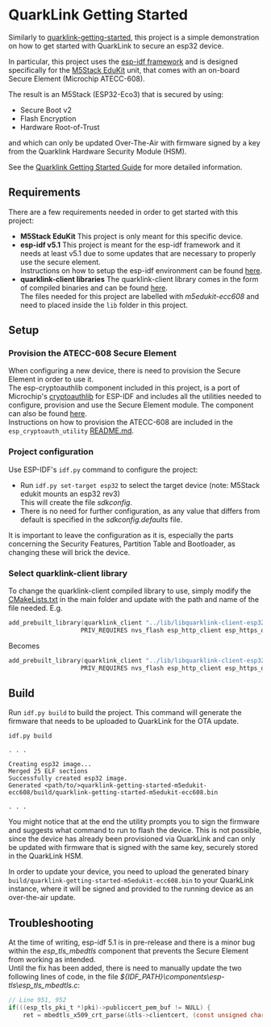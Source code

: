 # QuarkLink Getting Started

Similarly to [quarklink-getting-started](https://github.com/cryptoquantique/quarklink-getting-started), this project is a simple demonstration on how to get started with QuarkLink to secure an esp32 device.

In particular, this project uses the [esp-idf framework](https://docs.espressif.com/projects/esp-idf/en/latest/esp32/get-started/) and is designed specifically for the [M5Stack EduKit](https://shop.m5stack.com/products/m5stack-core2-esp32-iot-development-kit-for-aws-iot-edukit) unit, that comes with an on-board Secure Element (Microchip ATECC-608).

The result is an M5Stack (ESP32-Eco3) that is secured by using:
- Secure Boot v2
- Flash Encryption
- Hardware Root-of-Trust

and which can only be updated Over-The-Air with firmware signed by a key from the Quarklink Hardware Security Module (HSM).

See the [Quarklink Getting Started Guide](https://cryptoquantique.github.io/QuarklinkGettingStartedGuide.pdf) for more detailed information.

## Requirements

There are a few requirements needed in order to get started with this project:

- **M5Stack EduKit**
    This project is only meant for this specific device.
- **esp-idf v5.1**
    This project is meant for the esp-idf framework and it needs at least v5.1 due to some updates that are necessary to properly use the secure element.  
    Instructions on how to setup the esp-idf environment can be found [here](https://docs.espressif.com/projects/esp-idf/en/latest/esp32/get-started/index.html).
- **quarklink-client libraries**
    The quarklink-client library comes in the form of compiled binaries and can be found [here](https://github.com/cryptoquantique/quarklink-binaries/tree/main/quarklink-getting-started).  
    The files needed for this project are labelled with *m5edukit-ecc608* and need to placed inside the `lib` folder in this project.

## Setup

### Provision the ATECC-608 Secure Element
When configuring a new device, there is need to provision the Secure Element in order to use it.  
The esp-cryptoauthlib component included in this project, is a port of Microchip's [cryptoauthlib](https://github.com/MicrochipTech/cryptoauthlib) for ESP-IDF and includes all the utilities needed to configure, provision and use the Secure Element module. The component can also be found [here](https://github.com/espressif/esp-cryptoauthlib).  
Instructions on how to provision the ATECC-608 are included in the `esp_cryptoauth_utility` [README.md](./components/esp-cryptoauthlib/esp_cryptoauth_utility/README.md).  

### Project configuration
Use ESP-IDF's `idf.py` command to configure the project:
- Run `idf.py set-target esp32` to select the target device (note: M5Stack edukit mounts an esp32 rev3)  
    This will create the file *sdkconfig*.
- There is no need for further configuration, as any value that differs from default is specified in the *sdkconfig.defaults* file.

It is important to leave the configuration as it is, especially the parts concerning the Security Features, Partition Table and Bootloader, as changing these will brick the device.

### Select quarklink-client library
To change the quarklink-client compiled library to use, simply modify the [CMakeLists.txt](./main/CMakeLists.txt) in the main folder and update with the path and name of the file needed.
E.g.
```c
add_prebuilt_library(quarklink_client "../lib/libquarklink-client-esp32-m5edukit-ecc608-v1.2.2.a"
                    PRIV_REQUIRES nvs_flash esp_http_client esp_https_ota app_update mbedtls esp-cryptoauthlib)
```
Becomes
```c
add_prebuilt_library(quarklink_client "../lib/libquarklink-client-esp32-m5edukit-ecc608-v1.2.2-debug.a"
                    PRIV_REQUIRES nvs_flash esp_http_client esp_https_ota app_update mbedtls esp-cryptoauthlib)
```


## Build
Run `idf.py build` to build the project. 
This command will generate the firmware that needs to be uploaded to QuarkLink for the OTA update.
```
idf.py build

. . .

Creating esp32 image...
Merged 25 ELF sections
Successfully created esp32 image.
Generated <path/to/>quarklink-getting-started-m5edukit-ecc608/build/quarklink-getting-started-m5edukit-ecc608.bin

. . .

```

You might notice that at the end the utility prompts you to sign the firmware and suggests what command to run to flash the device. This is not possible, since the device has already been provisioned via QuarkLink and can only be updated with firmware that is signed with the same key, securely stored in the QuarkLink HSM.

In order to update your device, you need to upload the generated binary `build/quarklink-getting-started-m5edukit-ecc608.bin` to your QuarkLink instance, where it will be signed and provided to the running device as an over-the-air update.

## Troubleshooting
At the time of writing, esp-idf 5.1 is in pre-release and there is a minor bug within the *esp_tls_mbedtls* component that prevents the Secure Element from working as intended.  
Until the fix has been added, there is need to manually update the two following lines of code, in the file *${IDF_PATH}\components\esp-tls\esp_tls_mbedtls.c*:
```c
// Line 951, 952
if(((esp_tls_pki_t *)pki)->publiccert_pem_buf != NULL) {
    ret = mbedtls_x509_crt_parse(&tls->clientcert, (const unsigned char*)(((esp_tls_pki_t *) pki)->publiccert_pem_buf), ((esp_tls_pki_t *)pki)->publiccert_pem_bytes); 
```